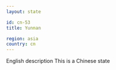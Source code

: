 ```yaml
---
layout: state

id: cn-53
title: Yunnan

region: asia
country: cn
---
```

English description
This is a Chinese state